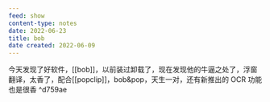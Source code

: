 ```yaml
---
feed: show
content-type: notes
date: 2022-06-23
title: bob
date created: 2022-06-09
---
```


 今天发现了好软件，[[bob]]，以前装过卸载了，现在发现他的牛逼之处了，浮窗翻译，太香了，配合[[popclip]]，bob&pop，天生一对，还有新推出的 OCR 功能也是很香 ^d759ae
